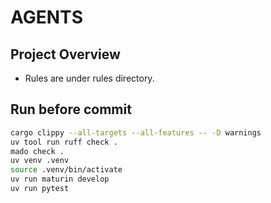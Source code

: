 # AGENTS

## Project Overview

- Rules are under rules directory.

## Run before commit

```bash
cargo clippy --all-targets --all-features -- -D warnings
uv tool run ruff check .
mado check .
uv venv .venv
source .venv/bin/activate
uv run maturin develop
uv run pytest
```
